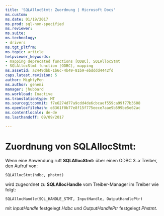 ```yaml
---
title: 'SQLAllocStmt: Zuordnung | Microsoft Docs'
ms.custom: 
ms.date: 01/19/2017
ms.prod: sql-non-specified
ms.reviewer: 
ms.suite: 
ms.technology:
- drivers
ms.tgt_pltfrm: 
ms.topic: article
helpviewer_keywords:
- mapping deprecated functions [ODBC], SQLAllocStmt
- SQLAllocStmt function [ODBC], mapping
ms.assetid: a2449dbb-1b6c-4b49-81b9-ebdddd4442fd
caps.latest.revision: 5
author: MightyPen
ms.author: genemi
manager: jhubbard
ms.workload: Inactive
ms.translationtype: MT
ms.sourcegitcommit: f7e6274d77a9cdd4de6cbcaef559ca99f77b3608
ms.openlocfilehash: e8361f0b77e8f15f775eece7aae9b599be5e62ac
ms.contentlocale: de-de
ms.lasthandoff: 09/09/2017

---
```

# <a name="sqlallocstmt-mapping"></a>Zuordnung von SQLAllocStmt:
Wenn eine Anwendung ruft **SQLAllocStmt:** über einen ODBC 3.*.x* Treiber, den Aufruf von:  
  
```  
SQLAllocStmt(hdbc, phstmt)  
```  
  
 wird zugeordnet zu **SQLAllocHandle** vom Treiber-Manager im Treiber wie folgt:  
  
```  
SQLAllocHandle(SQL_HANDLE_STMT, InputHandle, OutputHandlePtr)  
```  
  
 mit *InputHandle* festgelegt *Hdbc* und *OutputHandlePtr* festgelegt *Phstmt*.

